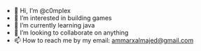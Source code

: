 - 👋 Hi, I’m @c0mpIex
- 👀 I’m interested in building games
- 🌱 I’m currently learning java
- 💞️ I’m looking to collaborate on anything
- 📫 How to reach me by my email: ammarxalmajed@gmail.com

<!---
c0mpIex/c0mpIex is a ✨ special ✨ repository because its `README.md` (this file) appears on your GitHub profile.
You can click the Preview link to take a look at your changes.
--->
